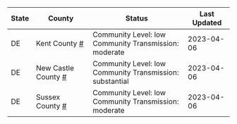State | County | Status | Last Updated
--- | --- | --- | --- 
DE | Kent County <a href="#kent_county">#</a> | <a name="kent_county"></a>Community Level: low<br/>Community Transmission: moderate | 2023-04-06
DE | New Castle County <a href="#new_castle_county">#</a> | <a name="new_castle_county"></a>Community Level: low<br/>Community Transmission: substantial | 2023-04-06
DE | Sussex County <a href="#sussex_county">#</a> | <a name="sussex_county"></a>Community Level: low<br/>Community Transmission: moderate | 2023-04-06
